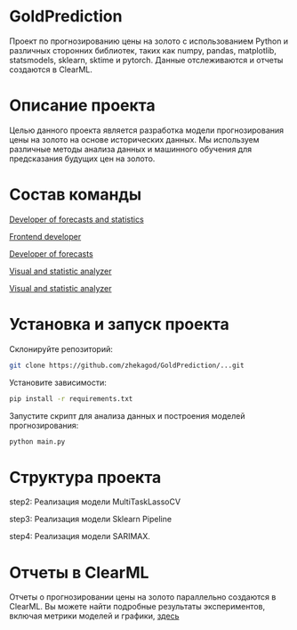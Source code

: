 # GoldPrediction

Проект по прогнозированию цены на золото с использованием Python и различных сторонних библиотек, таких как numpy, pandas, matplotlib, statsmodels, sklearn, sktime и pytorch. Данные отслеживаются и отчеты создаются в ClearML.

# Описание проекта
Целью данного проекта является разработка модели прогнозирования цены на золото на основе исторических данных. Мы используем различные методы анализа данных и машинного обучения для предсказания будущих цен на золото.

# Состав команды
[Developer of forecasts and statistics](https://github.com/zhekagod)

[Frontend developer](https://github.com/Deolys)

[Developer of forecasts](https://github.com/Amaimonn)

[Visual and statistic analyzer](https://github.com/lowskillmaster)

[Visual and statistic analyzer](https://github.com/jamorAA)

# Установка и запуск проекта

Склонируйте репозиторий:
```bash
git clone https://github.com/zhekagod/GoldPrediction/...git
```

Установите зависимости:
```bash
pip install -r requirements.txt
```

Запустите скрипт для анализа данных и построения моделей прогнозирования:
```bash
python main.py
```
# Структура проекта
step2: Реализация модели MultiTaskLassoCV

step3: Реализация модели Sklearn Pipeline

step4: Реализация модели SARIMAX.

# Отчеты в ClearML
Отчеты о прогнозировании цены на золото параллельно создаются в ClearML. Вы можете найти подробные результаты экспериментов, включая метрики моделей и графики, [здесь](https://app.clear.ml/projects/f3cfb7e55b9b496c9f9c8747eec0be76/experiments/ffed92fa668e4b4b899dae5a681a1eb7/execution?columns=selected&columns=type&columns=name&columns=tags&columns=status&columns=project.name&columns=users&columns=started&columns=last_update&columns=last_iteration&columns=parent.name&order=-last_update&filter=)



